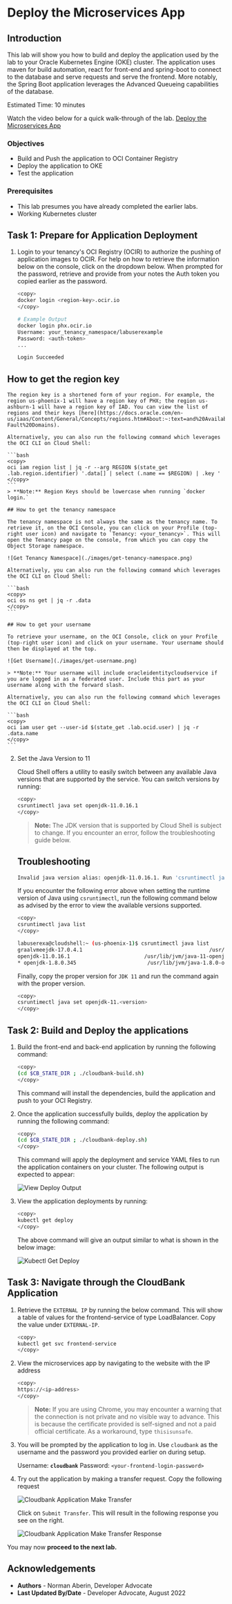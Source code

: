 # Deploy the Microservices App

## Introduction
This lab will show you how to build and deploy the application used by the lab to your Oracle Kubernetes Engine (OKE) cluster. The application uses maven for build automation, react for front-end and spring-boot to connect to the database and serve requests and serve the frontend. More notably, the Spring Boot application leverages the Advanced Queueing capabilities of the database.

Estimated Time: 10 minutes

Watch the video below for a quick walk-through of the lab.
[Deploy the Microservices App](videohub:1_4o38boii)

### Objectives

* Build and Push the application to OCI Container Registry
* Deploy the application to OKE
* Test the application

### Prerequisites

* This lab presumes you have already completed the earlier labs.
* Working Kubernetes cluster

## Task 1: Prepare for Application Deployment

1. Login to your tenancy's OCI Registry (OCIR) to authorize the pushing of application images to OCIR. For help on how to retrieve the information below on the console, click on the dropdown below. When prompted for the password, retrieve and provide from your notes the Auth token you copied earlier as the password.

    ```bash
    <copy>
    docker login <region-key>.ocir.io
    </copy>
    ```

    ```bash
    # Example Output
    docker login phx.ocir.io
    Username: your_tenancy_namespace/labuserexample
    Password: <auth-token>
    ...

    Login Succeeded
    ```

  ## How to get the region key
     
    The region key is a shortened form of your region. For example, the region us-phoenix-1 will have a region key of PHX; the region us-ashburn-1 will have a region key of IAD. You can view the list of regions and their keys [here](https://docs.oracle.com/en-us/iaas/Content/General/Concepts/regions.htm#About:~:text=and%20Availability%20Domains-,About%20Regions%20and%20Availability%20Domains,-Fault%20Domains). 

    Alternatively, you can also run the following command which leverages the OCI CLI on Cloud Shell:

    ```bash
    <copy>
    oci iam region list | jq -r --arg REGION $(state_get .lab.region.identifier) '.data[] | select (.name == $REGION) | .key '
    </copy>
    ```
    > **Note:** Region Keys should be lowercase when running `docker login.`

    ## How to get the tenancy namespace

    The tenancy namespace is not always the same as the tenancy name. To retrieve it, on the OCI Console, you can click on your Profile (top-right user icon) and navigate to `Tenancy: <your_tenancy>`. This will open the Tenancy page on the console, from which you can copy the Object Storage namespace.

    ![Get Tenancy Namespace](./images/get-tenancy-namespace.png)

    Alternatively, you can also run the following command which leverages the OCI CLI on Cloud Shell:

    ```bash
    <copy>
    oci os ns get | jq -r .data
    </copy>
    ```

    ## How to get your username
     
    To retrieve your username, on the OCI Console, click on your Profile (top-right user icon) and click on your username. Your username should then be displayed at the top.

    ![Get Username](./images/get-username.png)

    > **Note:** Your username will include oracleidentitycloudservice if you are logged in as a federated user. Include this part as your username along with the forward slash.

    Alternatively, you can also run the following command which leverages the OCI CLI on Cloud Shell:

    ```bash
    <copy>
    oci iam user get --user-id $(state_get .lab.ocid.user) | jq -r .data.name
    </copy>
    ```

2. Set the Java Version to 11

    Cloud Shell offers a utility to easily switch between any available Java versions that are supported by the service. You can switch versions by running:

    ```bash
    <copy>
    csruntimectl java set openjdk-11.0.16.1
    </copy>
    ```

    > **Note:** The JDK version that is supported by Cloud Shell is subject to change. If you encounter an error, follow the troubleshooting guide below.

    ## Troubleshooting

    ```bash
    Invalid java version alias: openjdk-11.0.16.1. Run 'csruntimectl java list' for the available version aliases.
    ```
    If you encounter the following error above when setting the runtime version of Java using `csruntimectl`, run the following command below as advised by the error to view the available versions supported.
    
    ```bash
    <copy>
    csruntimectl java list
    </copy>
    ```

    ```bash
    labuserexa@cloudshell:~ (us-phoenix-1)$ csruntimectl java list
    graalvmeejdk-17.0.4.1                                         /usr/lib64/graalvm/graalvm22-ee-java17
    openjdk-11.0.16.1                        /usr/lib/jvm/java-11-openjdk-11.0.16.1.1-1.0.1.el7_9.x86_64
    * openjdk-1.8.0.345                       /usr/lib/jvm/java-1.8.0-openjdk-1.8.0.345.b01-1.el7_9.x86_64
    ```

    Finally, copy the proper version for `JDK 11` and run the command again with the proper version.
    
    ```bash
    <copy>
    csruntimectl java set openjdk-11.<version>
    </copy>
    ```



## Task 2: Build and Deploy the applications

1. Build the front-end and back-end application by running the following command:

    ```bash
    <copy>
    (cd $CB_STATE_DIR ; ./cloudbank-build.sh)
    </copy>
    ```

    This command will install the dependencies, build the application and push to your OCI Registry.

2. Once the application successfully builds, deploy the application by running the following command:

    ```bash
    <copy>
    (cd $CB_STATE_DIR ; ./cloudbank-deploy.sh)
    </copy>
    ```

    This command will apply the deployment and service YAML files to run the application containers on your cluster. The following output is expected to appear:

    ![View Deploy Output](./images/view-cloudbank-deploy-output.png)

3. View the application deployments by running:

    ```bash
    <copy>
    kubectl get deploy
    </copy>
    ```
    The above command will give an output similar to what is shown in the below image:

    ![Kubectl Get Deploy](./images/kubectl-get-deploy.png)

## Task 3: Navigate through the CloudBank Application

1. Retrieve the `EXTERNAL IP` by running the below command. This will show a table of values for the frontend-service of type LoadBalancer. Copy the value under `EXTERNAL-IP`.

    ```bash
    <copy>
    kubectl get svc frontend-service 
    </copy>
    ```

2. View the microservices app by navigating to the website with the IP address
   
    ```bash
    <copy>
    https://<ip-address>
    </copy>
     ```

    > **Note:** If you are using Chrome, you may encounter a warning that the connection is not private and no visible way to advance. This is because the certificate provided is self-signed and not a paid official certificate. As a workaround, type `thisisunsafe`.


3. You will be prompted by the application to log in. Use `cloudbank` as the username and the password you provided earlier on during setup. 

    Username: __`cloudbank`__
    Password: `<your-frontend-login-password>`

4. Try out the application by making a transfer request. Copy the following request

    ![Cloudbank Application Make Transfer](images/make-transfer-request.png " ")

    Click on `Submit Transfer`. This will result in the following response you see on the right.
    
    ![Cloudbank Application Make Transfer Response](images/transfer-request-response.png " ")

You may now **proceed to the next lab.**

## Acknowledgements

* **Authors** - Norman Aberin, Developer Advocate
* **Last Updated By/Date** - Developer Advocate, August 2022
